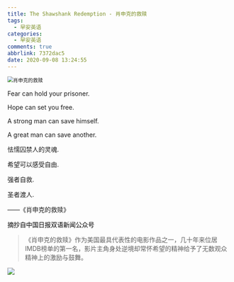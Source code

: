 ```yaml
---
title: The Shawshank Redemption - 肖申克的救赎
tags:
  - 早安英语
categories:
  - 早安英语
comments: true
abbrlink: 7372dac5
date: 2020-09-08 13:24:55
---
```


<img src="https://cdn.jsdelivr.net/gh/lucas-nz/ImgHosting/img/%E8%82%96%E7%94%B3%E5%85%8B%E7%9A%84%E6%95%91%E8%B5%8E.jpg" alt="肖申克的救赎" style="zoom: 80%;" />

<gm-en>

Fear can hold your prisoner.

Hope can set you free.

<!-- more -->

A strong man can save himself.

A great man can save another.

</gm-en>

<gm-cn>

怯懦囚禁人的灵魂.

希望可以感受自由.

强者自救.

圣者渡人.

</gm-cn>

<ref>

 ——《肖申克的救赎》

<mark>

摘抄自中国日报双语新闻公众号

</mark>

</ref>

> 《肖申克的救赎》作为美国最具代表性的电影作品之一，几十年来位居IMDB榜单的第一名，影片主角身处逆境却常怀希望的精神给予了无数观众精神上的激励与鼓舞。

![](https://cdn.jsdelivr.net/gh/lucas-nz/ImgHosting/img/%E4%B8%AD%E5%9B%BD%E6%97%A5%E6%8A%A5%E5%8F%8C%E8%AF%AD%E6%96%B0%E9%97%BB%E5%85%AC%E4%BC%97%E5%8F%B7.jpg)